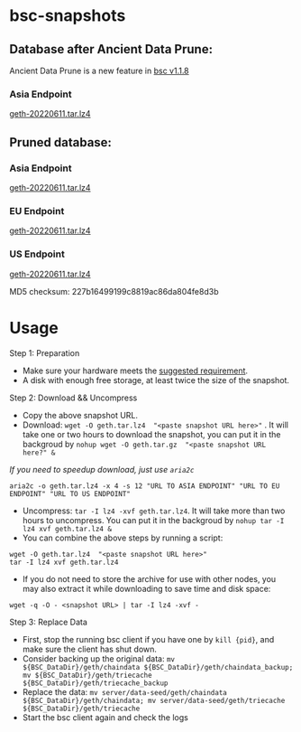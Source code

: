 
# bsc-snapshots

## Database after Ancient Data Prune:

Ancient Data Prune is a new feature in [bsc v1.1.8](https://github.com/binance-chain/bsc/releases/tag/v1.1.8)

### Asia Endpoint


[geth-20220611.tar.lz4
](https://tf-dex-prod-public-snapshot-site1.s3-accelerate.amazonaws.com/geth-20220611-prune-ancient.tar.lz4?AWSAccessKeyId=AKIAYINE6SBQPUZDDRRO&Signature=dQYspfJiKdt92VRUbgBMJKjiLqY%3D&Expires=1657630639
)


## Pruned database:


### Asia Endpoint


[geth-20220611.tar.lz4
](https://tf-dex-prod-public-snapshot-site1.s3-accelerate.amazonaws.com/geth-20220611.tar.lz4?AWSAccessKeyId=AKIAYINE6SBQPUZDDRRO&Signature=aF84LEMAuOpY25fFqrgSDDlosek%3D&Expires=1657630638
)

### EU Endpoint


[geth-20220611.tar.lz4
](https://tf-dex-prod-public-snapshot.s3-accelerate.amazonaws.com/geth-20220611.tar.lz4?AWSAccessKeyId=AKIAYINE6SBQPUZDDRRO&Signature=OzQBJpyjofreE6jH2P0QI0uq20I%3D&Expires=1657630639
)


### US Endpoint


[geth-20220611.tar.lz4
](https://tf-dex-prod-public-snapshot-site3.s3-accelerate.amazonaws.com/geth-20220611.tar.lz4?AWSAccessKeyId=AKIAYINE6SBQPUZDDRRO&Signature=Ox%2BqrpgJxgGLWqtFFBymCbmb2UM%3D&Expires=1657630639
)

MD5 checksum: 227b16499199c8819ac86da804fe8d3b



# Usage 

Step 1: Preparation
- Make sure your hardware meets the [suggested requirement](https://docs.binance.org/smart-chain/developer/fullnode.html).
- A disk with enough free storage, at least twice the size of the snapshot.

Step 2: Download && Uncompress
- Copy the above snapshot URL.
- Download:  `wget -O geth.tar.lz4  "<paste snapshot URL here>"` . It will take one or two hours to download the snapshot, you can put it in the backgroud by `nohup wget -O geth.tar.gz  "<paste snapshot URL here?" &`


*If you need to speedup download, just use `aria2c`*
```
aria2c -o geth.tar.lz4 -x 4 -s 12 "URL TO ASIA ENDPOINT" "URL TO EU ENDPOINT" "URL TO US ENDPOINT"
```


- Uncompress: `tar -I lz4 -xvf geth.tar.lz4`. It will take more than two hours to uncompress. You can put it in the backgroud by `nohup tar -I lz4 xvf geth.tar.lz4 &`
- You can combine the above steps by running a script:
```
wget -O geth.tar.lz4  "<paste snapshot URL here>"
tar -I lz4 xvf geth.tar.lz4
```


- If you do not need to store the archive for use with other nodes, you may also extract it while downloading to save time and disk space:
```
wget -q -O - <snapshot URL> | tar -I lz4 -xvf -
```


Step 3: Replace Data
- First, stop the running bsc client if you have one by `kill {pid}`, and make sure the client has shut down.
- Consider backing up the original data: `mv ${BSC_DataDir}/geth/chaindata ${BSC_DataDir}/geth/chaindata_backup; mv ${BSC_DataDir}/geth/triecache ${BSC_DataDir}/geth/triecache_backup`
- Replace the data: `mv server/data-seed/geth/chaindata ${BSC_DataDir}/geth/chaindata; mv server/data-seed/geth/triecache ${BSC_DataDir}/geth/triecache`
- Start the bsc client again and check the logs

